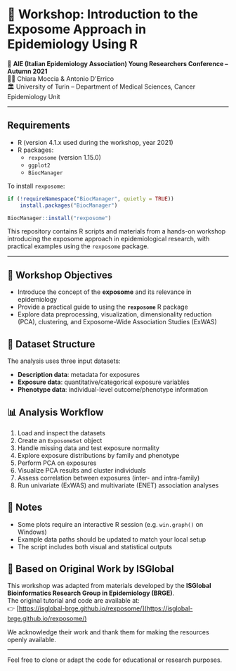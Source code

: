




# 🧪 Workshop: Introduction to the Exposome Approach in Epidemiology Using R

📅 **AIE (Italian Epidemiology Association) Young Researchers Conference – Autumn 2021**  
👩‍🔬 Chiara Moccia & Antonio D'Errico  
🏛️ University of Turin – Department of Medical Sciences, Cancer Epidemiology Unit

---

## Requirements

- R (version 4.1.x used during the workshop, year 2021)  
- R packages:
  - `rexposome` (version 1.15.0)  
  - `ggplot2`  
  - `BiocManager`  

To install `rexposome`:

```r
if (!requireNamespace("BiocManager", quietly = TRUE))
    install.packages("BiocManager")

BiocManager::install("rexposome")
```

This repository contains R scripts and materials from a hands-on workshop introducing the exposome approach in epidemiological research, with practical examples using the `rexposome` package.

---

## 🎯 Workshop Objectives

- Introduce the concept of the **exposome** and its relevance in epidemiology
- Provide a practical guide to using the **`rexposome`** R package
- Explore data preprocessing, visualization, dimensionality reduction (PCA), clustering, and Exposome-Wide Association Studies (ExWAS)



## 📁 Dataset Structure

The analysis uses three input datasets:

- **Description data**: metadata for exposures
- **Exposure data**: quantitative/categorical exposure variables
- **Phenotype data**: individual-level outcome/phenotype information

## 📊 Analysis Workflow

1. Load and inspect the datasets
2. Create an `ExposomeSet` object
3. Handle missing data and test exposure normality
4. Explore exposure distributions by family and phenotype
5. Perform PCA on exposures
6. Visualize PCA results and cluster individuals
7. Assess correlation between exposures (inter- and intra-family)
8. Run univariate (ExWAS) and multivariate (ENET) association analyses

## 📌 Notes

- Some plots require an interactive R session (e.g. `win.graph()` on Windows)
- Example data paths should be updated to match your local setup
- The script includes both visual and statistical outputs

## 🔄 Based on Original Work by ISGlobal

This workshop was adapted from materials developed by the **ISGlobal Bioinformatics Research Group in Epidemiology (BRGE)**.  
The original tutorial and code are available at:  
👉 [https://isglobal-brge.github.io/rexposome/](https://isglobal-brge.github.io/rexposome/)

We acknowledge their work and thank them for making the resources openly available.

---

Feel free to clone or adapt the code for educational or research purposes.
